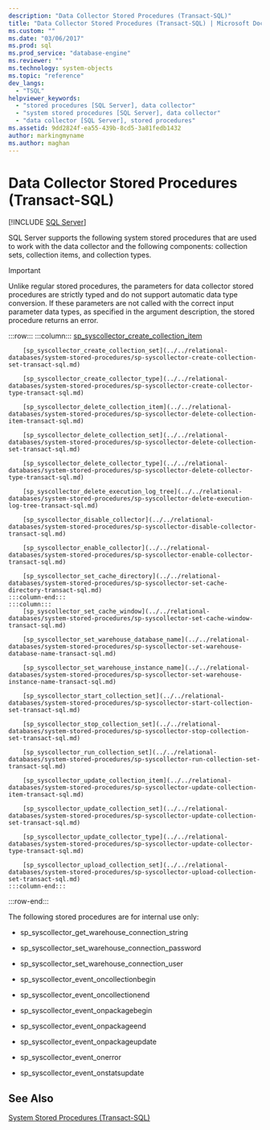 ```yaml
---
description: "Data Collector Stored Procedures (Transact-SQL)"
title: "Data Collector Stored Procedures (Transact-SQL) | Microsoft Docs"
ms.custom: ""
ms.date: "03/06/2017"
ms.prod: sql
ms.prod_service: "database-engine"
ms.reviewer: ""
ms.technology: system-objects
ms.topic: "reference"
dev_langs: 
  - "TSQL"
helpviewer_keywords: 
  - "stored procedures [SQL Server], data collector"
  - "system stored procedures [SQL Server], data collector"
  - "data collector [SQL Server], stored procedures"
ms.assetid: 9dd2824f-ea55-439b-8cd5-3a81fedb1432
author: markingmyname
ms.author: maghan
---
```

# Data Collector Stored Procedures (Transact-SQL)
[!INCLUDE [SQL Server](../../includes/applies-to-version/sqlserver.md)]

  SQL Server supports the following system stored procedures that are used to work with the data collector and the following components: collection sets, collection items, and collection types.  
  
> [!IMPORTANT]  
>  Unlike regular stored procedures, the parameters for data collector stored procedures are strictly typed and do not support automatic data type conversion. If these parameters are not called with the correct input parameter data types, as specified in the argument description, the stored procedure returns an error.  

:::row:::
    :::column:::
        [sp_syscollector_create_collection_item](../../relational-databases/system-stored-procedures/sp-syscollector-create-collection-item-transact-sql.md)

        [sp_syscollector_create_collection_set](../../relational-databases/system-stored-procedures/sp-syscollector-create-collection-set-transact-sql.md)

        [sp_syscollector_create_collector_type](../../relational-databases/system-stored-procedures/sp-syscollector-create-collector-type-transact-sql.md)

        [sp_syscollector_delete_collection_item](../../relational-databases/system-stored-procedures/sp-syscollector-delete-collection-item-transact-sql.md)

        [sp_syscollector_delete_collection_set](../../relational-databases/system-stored-procedures/sp-syscollector-delete-collection-set-transact-sql.md)

        [sp_syscollector_delete_collector_type](../../relational-databases/system-stored-procedures/sp-syscollector-delete-collector-type-transact-sql.md)

        [sp_syscollector_delete_execution_log_tree](../../relational-databases/system-stored-procedures/sp-syscollector-delete-execution-log-tree-transact-sql.md)

        [sp_syscollector_disable_collector](../../relational-databases/system-stored-procedures/sp-syscollector-disable-collector-transact-sql.md)

        [sp_syscollector_enable_collector](../../relational-databases/system-stored-procedures/sp-syscollector-enable-collector-transact-sql.md)

        [sp_syscollector_set_cache_directory](../../relational-databases/system-stored-procedures/sp-syscollector-set-cache-directory-transact-sql.md)
    :::column-end:::
    :::column:::
        [sp_syscollector_set_cache_window](../../relational-databases/system-stored-procedures/sp-syscollector-set-cache-window-transact-sql.md)

        [sp_syscollector_set_warehouse_database_name](../../relational-databases/system-stored-procedures/sp-syscollector-set-warehouse-database-name-transact-sql.md)

        [sp_syscollector_set_warehouse_instance_name](../../relational-databases/system-stored-procedures/sp-syscollector-set-warehouse-instance-name-transact-sql.md)

        [sp_syscollector_start_collection_set](../../relational-databases/system-stored-procedures/sp-syscollector-start-collection-set-transact-sql.md)

        [sp_syscollector_stop_collection_set](../../relational-databases/system-stored-procedures/sp-syscollector-stop-collection-set-transact-sql.md)

        [sp_syscollector_run_collection_set](../../relational-databases/system-stored-procedures/sp-syscollector-run-collection-set-transact-sql.md)

        [sp_syscollector_update_collection_item](../../relational-databases/system-stored-procedures/sp-syscollector-update-collection-item-transact-sql.md)

        [sp_syscollector_update_collection_set](../../relational-databases/system-stored-procedures/sp-syscollector-update-collection-set-transact-sql.md)

        [sp_syscollector_update_collector_type](../../relational-databases/system-stored-procedures/sp-syscollector-update-collector-type-transact-sql.md)

        [sp_syscollector_upload_collection_set](../../relational-databases/system-stored-procedures/sp-syscollector-upload-collection-set-transact-sql.md)
    :::column-end:::
:::row-end:::

 The following stored procedures are for internal use only:  
  
-   sp_syscollector_get_warehouse_connection_string  
  
-   sp_syscollector_set_warehouse_connection_password  
  
-   sp_syscollector_set_warehouse_connection_user  
  
-   sp_syscollector_event_oncollectionbegin  
  
-   sp_syscollector_event_oncollectionend  
  
-   sp_syscollector_event_onpackagebegin  
  
-   sp_syscollector_event_onpackageend  
  
-   sp_syscollector_event_onpackageupdate  
  
-   sp_syscollector_event_onerror  
  
-   sp_syscollector_event_onstatsupdate  
  
## See Also  
 [System Stored Procedures &#40;Transact-SQL&#41;](../../relational-databases/system-stored-procedures/system-stored-procedures-transact-sql.md)  
  
  
